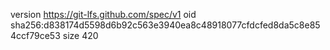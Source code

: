 version https://git-lfs.github.com/spec/v1
oid sha256:d838174d5598d6b92c563e3940ea8c48918077cfdcfed8da5c8e854ccf79ce53
size 420

